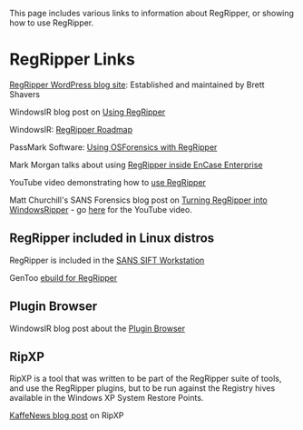 This page includes various links to information about RegRipper, or showing how to use RegRipper.

# RegRipper Links #
[RegRipper WordPress blog site](http://regripper.wordpress.com/): Established and maintained by Brett Shavers

WindowsIR blog post on [Using RegRipper](http://windowsir.blogspot.com/2011/03/using-regripper.html)

WindowsIR: [RegRipper Roadmap](http://windowsir.blogspot.com/2012/05/regripper-update-road-map.html)

PassMark Software: [Using OSForensics with RegRipper](http://www.osforensics.com/faqs-and-tutorials/using-with-regripper.html)

Mark Morgan talks about using [RegRipper inside EnCase Enterprise](http://marksforensicblog.wordpress.com/2011/11/29/using-regripper-inside-encase-enterprise/)

YouTube video demonstrating how to [use RegRipper](http://www.youtube.com/watch?v=Ueyg91PeEXc)

Matt Churchill's SANS Forensics blog post on [Turning RegRipper into WindowsRipper](http://computer-forensics.sans.org/blog/2010/06/14/turning-regripper-windowsripper/) - go [here](http://www.youtube.com/watch?v=r4nBUXYGkBw) for the YouTube video.


## RegRipper included in Linux distros ##
RegRipper is included in the [SANS SIFT Workstation](http://computer-forensics.sans.org/community/downloads)

GenToo [ebuild for RegRipper](http://www.startux.de/linux/78-ebuilds-for-dnsenum-and-regripper)

## Plugin Browser ##
WindowsIR blog post about the [Plugin Browser](http://windowsir.blogspot.com/2009/12/plugin-browser-new-regripper-tool.html)

## RipXP ##
RipXP is a tool that was written to be part of the RegRipper suite of tools, and use the RegRipper plugins, but to be run against the Registry hives available in the Windows XP System Restore Points.


[KaffeNews blog post](http://blog.kaffenews.com/?p=1716) on RipXP